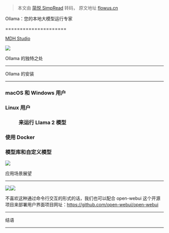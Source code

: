 > 本文由 [简悦 SimpRead](http://ksria.com/simpread/) 转码， 原文地址 [flowus.cn](https://flowus.cn/ericroadman/abf31170-872f-48e8-94ed-6faae729d879)

Ollama：您的本地大模型运行专家  

=====================

[MDH Studio](https://flowus.cn/javascript:void(0);)

![](https://mmbiz.qpic.cn/sz_mmbiz_png/ibzphlWRwQauGdMInyeibsZRTYnCFKZ2rDicy0Y7JrU0iaDo0c7kZYbiahUCTLYQVAoJMicF3bgK7sHudicJBArPNXEsA/640?wx_fmt=png&from=appmsg)

Ollama 的独特之处  

---------------

Ollama 的安装  

-------------

### macOS 和 Windows 用户  

### Linux 用户  

###            来运行 Llama 2 模型  

### 使用 Docker  

### 模型库和自定义模型  

![](https://mmbiz.qpic.cn/sz_mmbiz_gif/ibzphlWRwQauGdMInyeibsZRTYnCFKZ2rD9Br8P90oRIkmUftxtsCenTeCf62FGsIOKJ2UMnc12t2zt4YRCybV2Q/640?wx_fmt=gif&from=appmsg)

应用场景展望  

---------

![](https://mmbiz.qpic.cn/sz_mmbiz_gif/ibzphlWRwQauGdMInyeibsZRTYnCFKZ2rDveRkq7RrqicMEOYTqFqCZrM9bAHZdcm4ltcQKmjlZJPfe5Ty3AV9Hlw/640?wx_fmt=gif&from=appmsg)![](https://mmbiz.qpic.cn/sz_mmbiz_gif/ibzphlWRwQauGdMInyeibsZRTYnCFKZ2rDyuDt4GicZdCubNMBDI0svWfYhzamTTBucu9RfcQYX5fvXekVBa98DCA/640?wx_fmt=gif&from=appmsg)

不喜欢这种通过命令行交互的形式的话，我们也可以配合 open-webui 这个开源项目来部署用户界面项目网址：https://github.com/open-webui/open-webui  

--------------------------------------------------------------------------------------------------

结语  

-----
